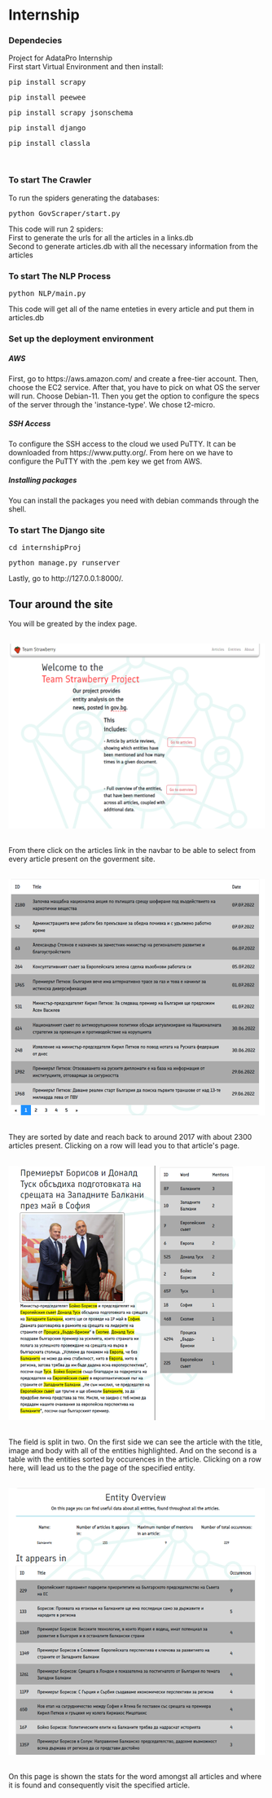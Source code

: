 # Internship
<h3>Dependecies</h3>
Project for AdataPro Internship</br>
First start Virtual Environment and then install:</br>
<pre>pip install scrapy</pre>
<pre>pip install peewee</pre>
<pre>pip install scrapy_jsonschema</pre>
<pre>pip install django</pre>
<pre>pip install classla</pre>
</br>

<h3>To start The Crawler</h3>
To run the spiders generating the databases:</br>
<pre>python GovScraper/start.py</pre>
This code will run 2 spiders:</br>
First to generate the urls for all the articles in a links.db</br>
Second to generate articles.db with all the necessary information from the articles</br>

<h3>To start The NLP Process</h3>
<pre>python NLP/main.py</pre>
This code will get all of the name enteties in every article and put them in articles.db</br>

<h3>Set up the deployment environment</h3>
<h5>AWS</h5>
First, go to https://aws.amazon.com/ and create a free-tier account.
Then, choose the EC2 service.
After that, you have to pick on what OS the server will run. Choose Debian-11.
Then you get the option to configure the specs of the server through the 'instance-type'. We chose t2-micro.
<h5>SSH Access</h5>
To configure the SSH access to the cloud we used PuTTY. It can be downloaded from https://www.putty.org/.
From here on we have to configure the PuTTY with the .pem key we get from AWS.
<h5>Installing packages</h5>
You can install the packages you need with debian commands through the shell.
</br>

<h3>To start The Django site</h3>
<pre>cd internshipProj</pre>
<pre>python manage.py runserver</pre>
Lastly, go to http://127.0.0.1:8000/.</br>

<h2>Tour around the site</h2>
You will be greated by the index page.</br></br>
<p>
    <img src="Assets/index.PNG"/>
</p></br>
From there click on the articles link in the navbar to be able to select from every article present on the goverment site.</br></br>
<p>
    <img src="Assets/AllArticles.PNG"/>
</p></br>
They are sorted by date and reach back to around 2017 with about 2300 articles present. Clicking on a row will lead you to that article's page.</br></br>
<p>
    <img src="Assets/articleShow.PNG"/>
</p></br>
The field is split in two. On the first side we can see the article with the title, image and body with all of the entities highlighted. And on the second is a table with the entities sorted by occurences in the article. Clicking on a row here, will lead us to the the page of the specified entity.</br></br>
<p>
    <img src="Assets/EntityOverv.PNG"/>
</p></br>
On this page is shown the stats for the word amongst all articles and where it is found and consequently visit the specified article.</br>
